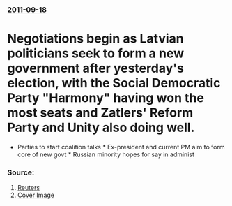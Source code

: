 ### [2011-09-18](/news/2011/09/18/index.md)

# Negotiations begin as Latvian politicians seek to form a new government after yesterday's election, with the Social Democratic Party "Harmony" having won the most seats and Zatlers' Reform Party and Unity also doing well. 

* Parties to start coalition talks * Ex-president and current PM aim to form core of new govt * Russian minority hopes for say in administ


### Source:

1. [Reuters](http://www.reuters.com/article/2011/09/18/latvia-election-idUSL5E7KH0TY20110918)
1. [Cover Image](http://s4.reutersmedia.net/resources_v2/images/rcom-default.png)

